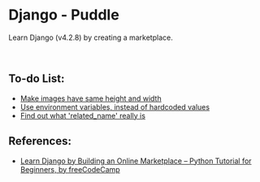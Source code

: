 # Django - Puddle

Learn Django (v4.2.8) by creating a marketplace.

<br>

## To-do List:

- [Make images have same height and width](https://stackoverflow.com/q/19414856)
- [Use environment variables, instead of hardcoded values](https://codinggear.blog/django-environment-variables/)
- [Find out what 'related_name' really is](https://stackoverflow.com/q/2642613)

## References:

- [Learn Django by Building an Online Marketplace – Python Tutorial for Beginners, by freeCodeCamp](https://youtu.be/ZxMB6Njs3ck)
